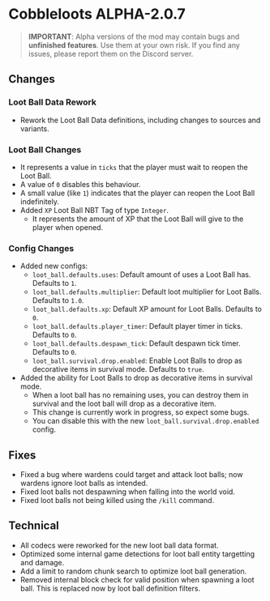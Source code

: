 # Cobbleloots ALPHA-2.0.7

> **IMPORTANT**: Alpha versions of the mod may contain bugs and **unfinished features**. Use them at your own risk. If you find any issues, please report them on the Discord server.

## Changes

### Loot Ball Data Rework
- Rework the Loot Ball Data definitions, including changes to sources and variants.

### Loot Ball Changes
  - It represents a value in `ticks` that the player must wait to reopen the Loot Ball.
  - A value of `0` disables this behaviour.
  - A small value (like `1`) indicates that the player can reopen the Loot Ball indefinitely.
- Added `XP` Loot Ball NBT Tag of type `Integer`.
  - It represents the amount of XP that the Loot Ball will give to the player when opened.

### Config Changes
- Added new configs:
  - `loot_ball.defaults.uses`: Default amount of uses a Loot Ball has. Defaults to `1`.
  - `loot_ball.defaults.multiplier`: Default loot multiplier for Loot Balls. Defaults to `1.0`.
  - `loot_ball.defaults.xp`: Default XP amount for Loot Balls. Defaults to `0`.
  - `loot_ball.defaults.player_timer`: Default player timer in ticks. Defaults to `0`.
  - `loot_ball.defaults.despawn_tick`: Default despawn tick timer. Defaults to `0`.
  - `loot_ball.survival.drop.enabled`: Enable Loot Balls to drop as decorative items in survival mode. Defaults to `true`.
- Added the ability for Loot Balls to drop as decorative items in survival mode.
  - When a loot ball has no remaining uses, you can destroy them in survival and the loot ball will drop as a decorative item.
  - This change is currently work in progress, so expect some bugs.
  - You can disable this with the new `loot_ball.survival.drop.enabled` config.

## Fixes
- Fixed a bug where wardens could target and attack loot balls; now wardens ignore loot balls as intended.
- Fixed loot balls not despawning when falling into the world void.
- Fixed loot balls not being killed using the `/kill` command.

## Technical
- All codecs were reworked for the new loot ball data format.
- Optimized some internal game detections for loot ball entity targetting and damage.
- Add a limit to random chunk search to optimize loot ball generation.
- Removed internal block check for valid position when spawning a loot ball. This is replaced now by loot ball definition filters.
